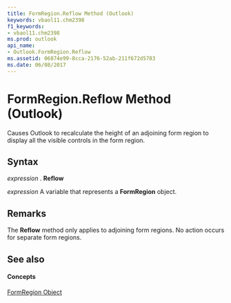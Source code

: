 ```yaml
---
title: FormRegion.Reflow Method (Outlook)
keywords: vbaol11.chm2398
f1_keywords:
- vbaol11.chm2398
ms.prod: outlook
api_name:
- Outlook.FormRegion.Reflow
ms.assetid: 06874e99-8cca-2176-52ab-211f672d5783
ms.date: 06/08/2017
---
```



# FormRegion.Reflow Method (Outlook)

Causes Outlook to recalculate the height of an adjoining form region to display all the visible controls in the form region.


## Syntax

 _expression_ . **Reflow**

 _expression_ A variable that represents a **FormRegion** object.


## Remarks

The  **Reflow** method only applies to adjoining form regions. No action occurs for separate form regions.


## See also


#### Concepts


[FormRegion Object](Outlook.FormRegion.md)

